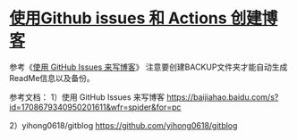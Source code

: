 # [使用Github issues 和 Actions 创建博客](https://github.com/zkliuym/log/issues/1)

参考《[使用 GitHub Issues 来写博客](https://baijiahao.baidu.com/s?id=1708679340950201611&wfr=spider&for=pc)》
注意要创建BACKUP文件夹才能自动生成ReadMe信息以及备份。

参考文档：
1）使用 GitHub Issues 来写博客
https://baijiahao.baidu.com/s?id=1708679340950201611&wfr=spider&for=pc

2）yihong0618/gitblog
https://github.com/yihong0618/gitblog